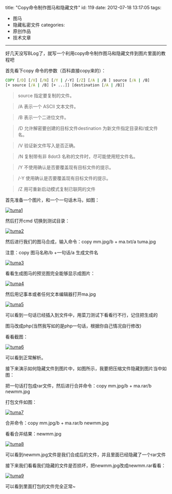 title: "Copy命令制作图马和隐藏文件"
id: 119
date: 2012-07-18 13:17:05
tags: 
- 图马
- 隐藏私密文件
categories: 
- 原创作品
- 技术文章
---

好几天没写BLog了，就写一个利用copy命令制作图马和隐藏文件到图片里面的教程吧

首先看下copy 命令的参数（百科直接copy来的）：
```bat
COPY [/D] [/V] [/N] [/Y | /-Y] [/Z] [/A | /B ] source [/A | /B]
[+ source [/A | /B] [+ ...]] [destination [/A | /B]]
```

>source 指定要复制的文件。

>/A 表示一个 ASCII 文本文件。

>/B 表示一个二进位文件。

>/D 允许解密要创建的目标文件destination 为新文件指定目录和/或文件名。

>/V 验证新文件写入是否正确。

>/N 复制带有非 8dot3 名称的文件时，尽可能使用短文件名。

>/Y 不使用确认是否要覆盖现有目标文件的提示。

>/-Y 使用确认是否要覆盖现有目标文件的提示。

>/Z 用可重新启动模式复制已联网的文件
<!--more-->
首先准备一个图片，和一个一句话木马，如图：

[![](http://asset.creturn.com/asset/uploads/2012/07/tuma1.png "tuma1")](http://asset.creturn.com/asset/uploads/2012/07/tuma1.png)

然后打开cmd 切换到测试目录：

[![](http://asset.creturn.com/asset/uploads/2012/07/tuma2.png "tuma2")](http://asset.creturn.com/asset/uploads/2012/07/tuma2.png)

然后进行我们的图马合成，输入命令：copy mm.jpg/b + ma.txt/a tuma.jpg

注意：copy 图马名称/b +一句话/a 生成文件名

[![](http://asset.creturn.com/asset/uploads/2012/07/tuma3.png "tuma3")](http://asset.creturn.com/asset/uploads/2012/07/tuma3.png)

看看生成图马的预览图完全能够显示成图片：

[![](http://asset.creturn.com/asset/uploads/2012/07/tuma4.png "tuma4")](http://asset.creturn.com/asset/uploads/2012/07/tuma4.png)

然后用记事本或者任何文本编辑器打开ma.jpg

[![](http://asset.creturn.com/asset/uploads/2012/07/tuma5.png "tuma5")](http://asset.creturn.com/asset/uploads/2012/07/tuma5.png)

可以看到一句话已经插入到文件中，用菜刀测试下看看行不行，记住把生成的

图马改成php(当然我写如的是php一句话，根据你自己情况自行修改)

看看截图：

[![](http://asset.creturn.com/asset/uploads/2012/07/tuma6.png "tuma6")](http://asset.creturn.com/asset/uploads/2012/07/tuma6.png)

可以看到正常解析。

接下来演示如何隐藏文件到图片中，如图所示，我要把压缩文件隐藏到图片当中如图：

把一句话打包成rar文件，然后进行合并命令：copy mm.jpg/b + ma.rar/b newmm.jpg

打包文件如图：

[![](http://asset.creturn.com/asset/uploads/2012/07/tuma7.png "tuma7")](http://asset.creturn.com/asset/uploads/2012/07/tuma7.png)

合并命令：copy mm.jpg/b + ma.rar/b newmm.jpg

看看合并结果：newmm.jpg

[![](http://asset.creturn.com/asset/uploads/2012/07/tuma8.png "tuma8")](http://asset.creturn.com/asset/uploads/2012/07/tuma8.png)

可以看到newmm.jpg文件是我们合成后的文件，并且里面已经隐藏了一个rar文件

接下来我们看看我们隐藏的文件是否损坏，把newmm.jpg改成newmm.rar看看：

[![](http://asset.creturn.com/asset/uploads/2012/07/tuma9.png "tuma9")](http://asset.creturn.com/asset/uploads/2012/07/tuma9.png)

可以看到里面打包的文件完全正常~
